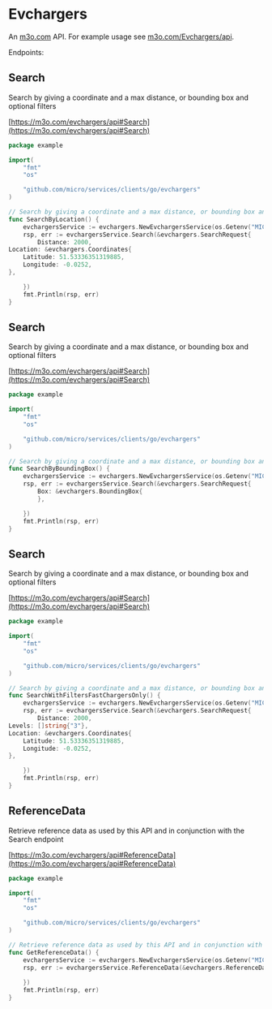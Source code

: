 # Evchargers

An [m3o.com](https://m3o.com) API. For example usage see [m3o.com/Evchargers/api](https://m3o.com/Evchargers/api).

Endpoints:

## Search

Search by giving a coordinate and a max distance, or bounding box and optional filters


[https://m3o.com/evchargers/api#Search](https://m3o.com/evchargers/api#Search)

```go
package example

import(
	"fmt"
	"os"

	"github.com/micro/services/clients/go/evchargers"
)

// Search by giving a coordinate and a max distance, or bounding box and optional filters
func SearchByLocation() {
	evchargersService := evchargers.NewEvchargersService(os.Getenv("MICRO_API_TOKEN"))
	rsp, err := evchargersService.Search(&evchargers.SearchRequest{
		Distance: 2000,
Location: &evchargers.Coordinates{
	Latitude: 51.53336351319885,
	Longitude: -0.0252,
},

	})
	fmt.Println(rsp, err)
}
```
## Search

Search by giving a coordinate and a max distance, or bounding box and optional filters


[https://m3o.com/evchargers/api#Search](https://m3o.com/evchargers/api#Search)

```go
package example

import(
	"fmt"
	"os"

	"github.com/micro/services/clients/go/evchargers"
)

// Search by giving a coordinate and a max distance, or bounding box and optional filters
func SearchByBoundingBox() {
	evchargersService := evchargers.NewEvchargersService(os.Getenv("MICRO_API_TOKEN"))
	rsp, err := evchargersService.Search(&evchargers.SearchRequest{
		Box: &evchargers.BoundingBox{
		},

	})
	fmt.Println(rsp, err)
}
```
## Search

Search by giving a coordinate and a max distance, or bounding box and optional filters


[https://m3o.com/evchargers/api#Search](https://m3o.com/evchargers/api#Search)

```go
package example

import(
	"fmt"
	"os"

	"github.com/micro/services/clients/go/evchargers"
)

// Search by giving a coordinate and a max distance, or bounding box and optional filters
func SearchWithFiltersFastChargersOnly() {
	evchargersService := evchargers.NewEvchargersService(os.Getenv("MICRO_API_TOKEN"))
	rsp, err := evchargersService.Search(&evchargers.SearchRequest{
		Distance: 2000,
Levels: []string{"3"},
Location: &evchargers.Coordinates{
	Latitude: 51.53336351319885,
	Longitude: -0.0252,
},

	})
	fmt.Println(rsp, err)
}
```
## ReferenceData

Retrieve reference data as used by this API and in conjunction with the Search endpoint


[https://m3o.com/evchargers/api#ReferenceData](https://m3o.com/evchargers/api#ReferenceData)

```go
package example

import(
	"fmt"
	"os"

	"github.com/micro/services/clients/go/evchargers"
)

// Retrieve reference data as used by this API and in conjunction with the Search endpoint
func GetReferenceData() {
	evchargersService := evchargers.NewEvchargersService(os.Getenv("MICRO_API_TOKEN"))
	rsp, err := evchargersService.ReferenceData(&evchargers.ReferenceDataRequest{
		
	})
	fmt.Println(rsp, err)
}
```
